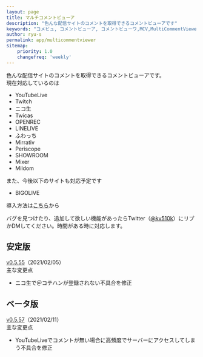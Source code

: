 ```yaml
---
layout: page
title: マルチコメントビューア
description: "色んな配信サイトのコメントを取得できるコメントビューアです"
keywords: "コメビュ, コメントビューア, コメントビューワ,MCV,MultiCommentViewer"
author: ryu-s
permalink: app/multicommentviewer
sitemap:
    priority: 1.0
    changefreq: 'weekly'	
---
```


色んな配信サイトのコメントを取得できるコメントビューアです。  
現在対応しているのは
- YouTubeLive
- Twitch
- ニコ生
- Twicas
- OPENREC
- LINELIVE
- ふわっち
- Mirrativ
- Periscope
- SHOWROOM
- Mixer
- Mildom

また、今後以下のサイトも対応予定です
- BIGOLIVE

導入方法は[こちら](https://github.com/CommentViewerCollection/MultiCommentViewer/wiki/%E5%B0%8E%E5%85%A5%E6%89%8B%E9%A0%86)から  
  
バグを見つけたり、追加して欲しい機能があったらTwitter（[@kv510k](https://twitter.com/kv510k)）にリプかDMしてください。時間がある時に対応します。  

## 安定版
[v0.5.55](https://int-main.net/app/MultiCommentViewer_v0.5.55_stable.zip)（2021/02/05）  
主な変更点
- ニコ生で＠コテハンが登録されない不具合を修正

## ベータ版
[v0.5.57](https://int-main.net/app/MultiCommentViewer_v0.5.57_beta.zip)（2021/02/11）  
主な変更点
- YouTubeLiveでコメントが無い場合に高頻度でサーバーにアクセスしてしまう不具合を修正
